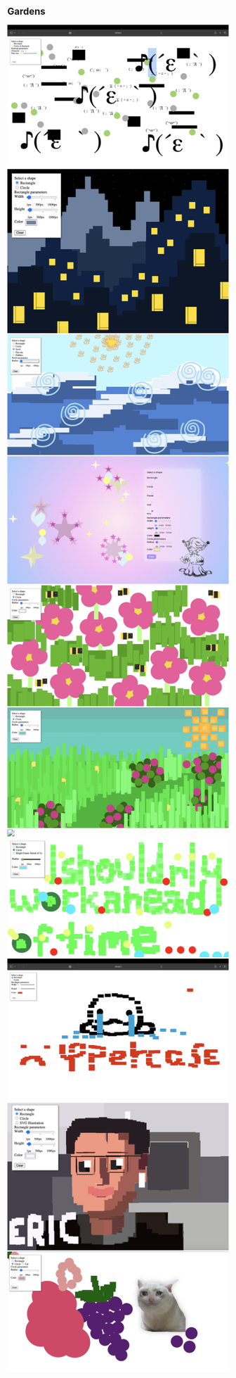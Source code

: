 ## Gardens

<img src="garden_images/01.png">
<img src="garden_images/02.png">
<img src="garden_images/03.png">
<img src="garden_images/04.jpeg">
<img src="garden_images/05.png">
<img src="garden_images/06.png">
<img src="garden_images/07.png">
<img src="garden_images/08.png">
<img src="garden_images/09.png">
<img src="garden_images/10.png">
<img src="garden_images/11.png">
